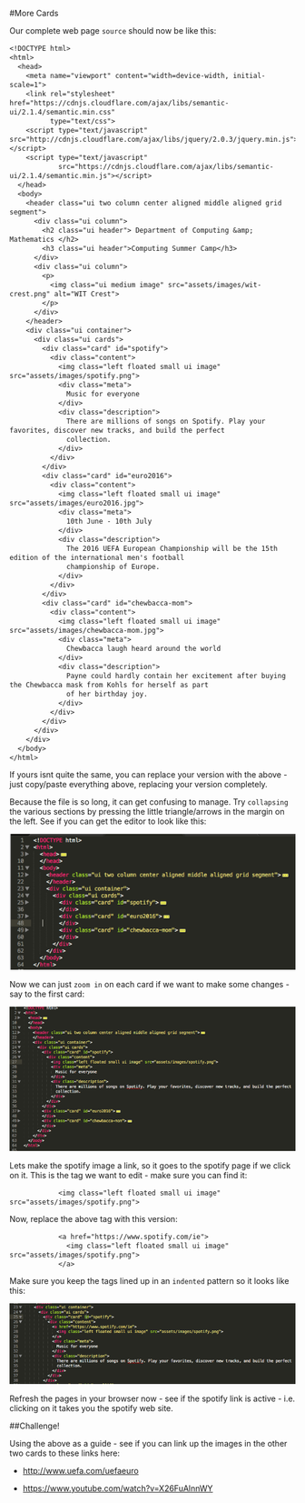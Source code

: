 #More Cards

Our complete web page `source` should now be like this:

~~~
<!DOCTYPE html>
<html>
  <head>
    <meta name="viewport" content="width=device-width, initial-scale=1">
    <link rel="stylesheet" href="https://cdnjs.cloudflare.com/ajax/libs/semantic-ui/2.1.4/semantic.min.css"
          type="text/css">
    <script type="text/javascript" src="http://cdnjs.cloudflare.com/ajax/libs/jquery/2.0.3/jquery.min.js"></script>
    <script type="text/javascript"
            src="https://cdnjs.cloudflare.com/ajax/libs/semantic-ui/2.1.4/semantic.min.js"></script>
  </head>
  <body>
    <header class="ui two column center aligned middle aligned grid segment">
      <div class="ui column">
        <h2 class="ui header"> Department of Computing &amp; Mathematics </h2>
        <h3 class="ui header">Computing Summer Camp</h3>
      </div>
      <div class="ui column">
        <p>
          <img class="ui medium image" src="assets/images/wit-crest.png" alt="WIT Crest">
        </p>
      </div>
    </header>
    <div class="ui container">
      <div class="ui cards">
        <div class="card" id="spotify">
          <div class="content">
            <img class="left floated small ui image" src="assets/images/spotify.png">
            <div class="meta">
              Music for everyone
            </div>
            <div class="description">
              There are millions of songs on Spotify. Play your favorites, discover new tracks, and build the perfect
              collection.
            </div>
          </div>
        </div>
        <div class="card" id="euro2016">
          <div class="content">
            <img class="left floated small ui image" src="assets/images/euro2016.jpg">
            <div class="meta">
              10th June - 10th July
            </div>
            <div class="description">
              The 2016 UEFA European Championship will be the 15th edition of the international men's football
              championship of Europe.
            </div>
          </div>
        </div>
        <div class="card" id="chewbacca-mom">
          <div class="content">
            <img class="left floated small ui image" src="assets/images/chewbacca-mom.jpg">
            <div class="meta">
              Chewbacca laugh heard around the world
            </div>
            <div class="description">
              Payne could hardly contain her excitement after buying the Chewbacca mask from Kohls for herself as part
              of her birthday joy.
            </div>
          </div>
        </div>
      </div>
    </div>
  </body>
</html>
~~~

If yours isnt quite the same, you can replace your version with the above - just copy/paste everything above, replacing your version completely.

Because the file is so long, it can get confusing to manage. Try `collapsing` the various sections by pressing the little triangle/arrows in the margin on the left. See if you can get the editor to look like this:

![](img/27.png)

Now we can just `zoom in` on each card if we want to make some changes - say to the first card:

![](img/28.png)

Lets make the spotify image a link, so it goes to the spotify page if we click on it. This is the tag we want to edit - make sure you can find it:

~~~
            <img class="left floated small ui image" src="assets/images/spotify.png">
~~~

Now, replace the above tag with this version:

~~~
            <a href="https://www.spotify.com/ie">
              <img class="left floated small ui image" src="assets/images/spotify.png">
            </a>
~~~

Make sure you keep the tags lined up in an `indented` pattern so it looks like this:

![](img/29.png)

Refresh the pages in your browser now - see if the spotify link is active - i.e. clicking on it takes you the spotify web site.

##Challenge!

Using the above as a guide - see if you can link up the images in the other two cards to these links here:

- <http://www.uefa.com/uefaeuro>

- <https://www.youtube.com/watch?v=X26FuAlnnWY>

